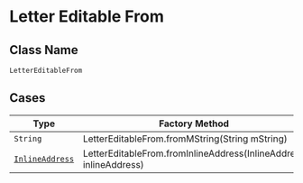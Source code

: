
# Letter Editable From

## Class Name

`LetterEditableFrom`

## Cases

| Type | Factory Method |
|  --- | --- |
| `String` | LetterEditableFrom.fromMString(String mString) |
| [`InlineAddress`](../../../doc/models/containers/inline-address.md) | LetterEditableFrom.fromInlineAddress(InlineAddress inlineAddress) |

